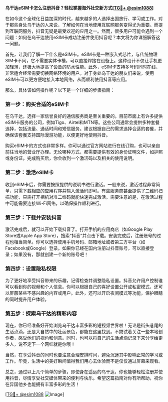 **乌干达eSIM卡怎么注册抖音？轻松掌握海外社交新方式[[TG💪+ @esim1088](https://t.me/s/esim1088)]**

在如今这个全球化日益加深的时代，越来越多的人选择出国旅行、学习或工作。对于那些身处乌干达的人来说，了解如何在当地使用互联网服务变得尤为重要。而提到互联网服务，抖音无疑是最受欢迎的应用之一。然而，很多用户可能会遇到一个问题：如何在乌干达使用eSIM卡成功注册并使用抖音呢？本文将为你详细解答这一问题。

首先，让我们了解一下什么是eSIM卡。eSIM卡是一种嵌入式芯片，与传统物理SIM卡不同，它不需要实体卡槽，可以直接焊接在设备上。这种设计不仅让手机更加轻薄，还极大地提高了设备的防水性能。此外，eSIM卡支持多号码同时在线，非常适合经常需要切换网络环境的用户。对于身处乌干达的朋友们来说，使用eSIM卡可以更方便地接入本地网络，从而顺利使用抖音等应用。

那么，具体该如何操作呢？以下是一个详细的步骤指南：

### 第一步：购买合适的eSIM卡

在乌干达，选择一家信誉良好的通信服务商是至关重要的。目前市面上有许多提供eSIM卡服务的公司，例如Tigo、Airtel和MTN等。这些公司通常会提供多种套餐选择，包括流量、通话时间和短信服务。建议根据自己的需求选择合适的套餐，并确保该套餐支持国际漫游功能，以便更好地使用抖音。

购买eSIM卡的方式也非常多样。你可以通过官方网站进行在线订购，也可以亲自前往当地的营业厅办理。无论哪种方式，都需要提供有效的身份证明文件，如护照或身份证。完成购买后，你会收到一个激活码以及相关的使用说明。

### 第二步：激活eSIM卡

收到eSIM卡后，你需要按照提供的说明书进行激活。一般来说，激活过程非常简单，只需下载相应的应用程序并输入激活码即可。有些服务商甚至提供了二维码扫描功能，只需打开相机对准二维码就能快速完成激活。需要注意的是，在激活过程中可能需要连接Wi-Fi网络，以确保操作顺利进行。

### 第三步：下载并安装抖音

激活完成后，就可以开始下载抖音了。打开手机的应用商店（如Google Play Store或Apple App Store），搜索“抖音”并点击下载。安装完成后，注册账号的过程也相当简单。你可以选择使用手机号码、邮箱地址或者第三方平台（如Facebook或Google）登录。如果你已经在国内注册过抖音账号，可以直接登录；如果没有，那就创建一个新的账号吧！

### 第四步：设置隐私权限

为了更好地享受抖音带来的乐趣，记得检查并调整隐私设置。抖音允许用户控制谁可以看到你的视频和个人信息。你可以根据自己的喜好设置公开或私密模式，还可以屏蔽某些不感兴趣的内容或用户。此外，还可以开启夜间模式等功能，保护眼睛的同时提升用户体验。

### 第五步：探索乌干达的精彩内容

现在，你已经准备好开始浏览乌干达丰富多彩的短视频世界啦！无论是街头巷尾的生活点滴，还是大自然中的壮丽景色，都能在这里找到。不妨试着关注一些本地创作者，感受他们的视角和创意。同时，也可以将自己的生活点滴记录下来分享给更多人，说不定下一个网红就是你哦！

当然，在享受抖音的同时也要注意合理安排时间，避免沉迷其中影响正常的学习或工作。毕竟，生活中的美好瞬间值得我们用心去体验而不是仅仅通过屏幕来观看。

总之，通过以上几个简单的步骤，即使身在遥远的乌干达，你也能够轻松注册并使用抖音，尽情享受社交媒体带来的便利与快乐。希望这篇指南对你有所帮助，祝你在异国他乡也能拥有丰富多彩的生活！

[[TG💪+ @esim1088](https://t.me/s/esim1088) ![Image](https://i.postimg.cc/4NQfJmqS/Snipaste-2025-05-13-00-14-12.png)]